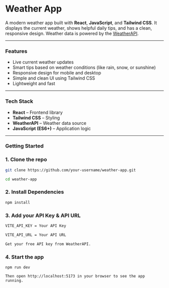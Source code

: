 # Weather App

A modern weather app built with **React**, **JavaScript**, and **Tailwind CSS**. It displays the current weather, shows helpful daily tips, and has a clean, responsive design. Weather data is powered by the [WeatherAPI](https://www.weatherapi.com/).

---

###  Features

- Live current weather updates
- Smart tips based on weather conditions (like rain, snow, or sunshine)
- Responsive design for mobile and desktop
- Simple and clean UI using Tailwind CSS
- Lightweight and fast

---

###  Tech Stack

- **React** – Frontend library
- **Tailwind CSS** – Styling
- **WeatherAPI** – Weather data source
- **JavaScript (ES6+)** – Application logic

---

###  Getting Started


### 1. Clone the repo

```bash
git clone https://github.com/your-username/weather-app.git

cd weather-app
```

### 2. Install Dependencies

```bash
npm install
```

### 3. Add your API Key & API URL

```bash
VITE_API_KEY = Your API Key

VITE_API_URL = Your API URL

Get your free API key from WeatherAPI.
```

### 4. Start the app

```
npm run dev

Then open http://localhost:5173 in your browser to see the app running.
```
